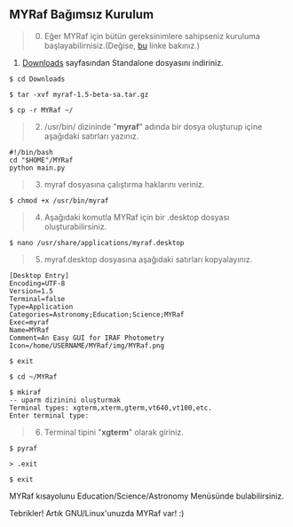 ## MYRaf Bağımsız Kurulum ##

> 0. Eğer MYRaf için bütün gereksinimlere sahipseniz kuruluma başlayabilirnisiz.(Değise, [bu](https://code.google.com/p/myrafproject/) linke bakınız.)

  1. [Downloads](https://code.google.com/p/myrafproject/downloads/) sayfasından Standalone dosyasını indiriniz.

```
$ cd Downloads
```

```
$ tar -xvf myraf-1.5-beta-sa.tar.gz
```

```
$ cp -r MYRaf ~/
```

> 2.  /usr/bin/ dizininde "**myraf**" adında bir dosya oluşturup içine aşağıdaki satırları yazınız.

```
#!/bin/bash
cd "$HOME"/MYRaf
python main.py
```

> 3. myraf dosyasına çalıştırma haklarını veriniz.

```
$ chmod +x /usr/bin/myraf
```

> 4. Aşağıdaki komutla MYRaf için bir .desktop dosyası oluşturabilirsiniz.

```
$ nano /usr/share/applications/myraf.desktop
```

> 5. myraf.desktop dosyasına aşağıdaki satırları kopyalayınız.
```
[Desktop Entry]
Encoding=UTF-8
Version=1.5
Terminal=false
Type=Application
Categories=Astronomy;Education;Science;MYRaf
Exec=myraf
Name=MYRaf
Comment=An Easy GUI for IRAF Photometry
Icon=/home/USERNAME/MYRaf/img/MYRaf.png
```

```
$ exit
```

```
$ cd ~/MYRaf
```

```
$ mkiraf
-- uparm dizinini oluşturmak
Terminal types: xgterm,xterm,gterm,vt640,vt100,etc.
Enter terminal type: 
```

> 6. Terminal tipini "**xgterm**" olarak giriniz.

```
$ pyraf
```

```
> .exit
```

```
$ exit
```

MYRaf kısayolunu Education/Science/Astronomy Menüsünde bulabilirsiniz.

Tebrikler! Artık GNU/Linux'unuzda MYRaf var! :)